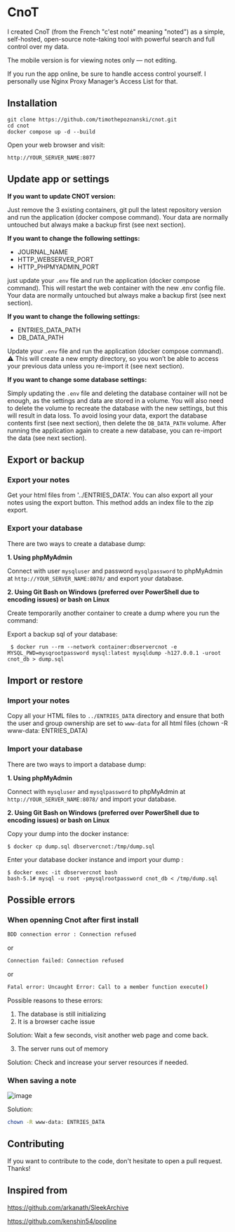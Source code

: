 # CnoT

I created CnoT (from the French "c'est noté" meaning "noted") as a simple, self-hosted, open-source note-taking tool with powerful search and full control over my data.

The mobile version is for viewing notes only — not editing.

If you run the app online, be sure to handle access control yourself. I personally use Nginx Proxy Manager’s Access List for that.

## Installation
 
```
git clone https://github.com/timothepoznanski/cnot.git
cd cnot
docker compose up -d --build
```

Open your web browser and visit:

`http://YOUR_SERVER_NAME:8077`


## Update app or settings

**If you want to update CNOT version:** 

Just remove the 3 existing containers, git pull the latest repository version and run the application (docker compose command). Your data are normally untouched but always make a backup first (see next section).

**If you want to change the following settings:** 

- JOURNAL_NAME
- HTTP_WEBSERVER_PORT
- HTTP_PHPMYADMIN_PORT

just update your `.env` file and run the application (docker compose command). This will restart the web container with the new .env config file. Your data are normally untouched but always make a backup first (see next section).

**If you want to change the following settings:** 

- ENTRIES_DATA_PATH
- DB_DATA_PATH

Update your `.env` file and run the application (docker compose command). ⚠️ This will create a new empty directory, so you won’t be able to access your previous data unless you re-import it (see next section).

**If you want to change some database settings:**

Simply updating the `.env` file and deleting the database container will not be enough, as the settings and data are stored in a volume. You will also need to delete the volume to recreate the database with the new settings, but this will result in data loss. To avoid losing your data, export the database contents first (see next section), then delete the `DB_DATA_PATH` volume. After running the application again to create a new database, you can re-import the data (see next section). 

## Export or backup

### Export your notes ###

Get your html files from '../ENTRIES_DATA'. You can also export all your notes using the export button. This method adds an index file to the zip export.

### Export your database ###

There are two ways to create a database dump:

**1. Using phpMyAdmin**

Connect with user `mysqluser` and password `mysqlpassword` to phpMyAdmin at `http://YOUR_SERVER_NAME:8078/` and export your database.

**2. Using Git Bash on Windows (preferred over PowerShell due to encoding issues) or bash on Linux**

Create temporarily another container to create a dump where you run the command:

  Export a backup sql of your database: 
  
  ```
   $ docker run --rm --network container:dbservercnot -e MYSQL_PWD=mysqrootpassword mysql:latest mysqldump -h127.0.0.1 -uroot cnot_db > dump.sql
  ```

## Import or restore

### Import your notes ### 

Copy all your HTML files to `../ENTRIES_DATA` directory and ensure that both the user and group ownership are set to `www-data` for all html files (chown -R www-data: ENTRIES_DATA)

### Import your database ### 

There are two ways to import a database dump:

**1. Using phpMyAdmin**

Connect with `mysqluser` and `mysqlpassword` to phpMyAdmin at `http://YOUR_SERVER_NAME:8078/` and import your database.

**2. Using Git Bash on Windows (preferred over PowerShell due to encoding issues) or bash on Linux**

  Copy your dump into the docker instance:

  ```
  $ docker cp dump.sql dbservercnot:/tmp/dump.sql
  ```

  Enter your database docker instance and import your dump :
  
  ```
  $ docker exec -it dbservercnot bash
  bash-5.1# mysql -u root -pmysqlrootpassword cnot_db < /tmp/dump.sql
  ```

## Possible errors

### When openning Cnot after first install
 
 ```bash
BDD connection error : Connection refused
 ```

or

 ```bash
Connection failed: Connection refused
 ```

or 

 ```bash
Fatal error: Uncaught Error: Call to a member function execute()
 ```

Possible reasons to these errors:

1. The database is still initializing
2. It is a browser cache issue

Solution: Wait a few seconds, visit another web page and come back.

3. The server runs out of memory
   
Solution: Check and increase your server resources if needed.

### When saving a note

![image](https://github.com/user-attachments/assets/ab68d476-68bc-4d16-b5b7-dfc41480bef9)

Solution:

 ```bash
chown -R www-data: ENTRIES_DATA
 ```

## Contributing 

If you want to contribute to the code, don't hesitate to open a pull request. Thanks!

## Inspired from

https://github.com/arkanath/SleekArchive
 
https://github.com/kenshin54/popline
